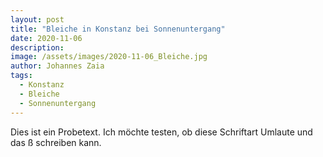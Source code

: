 ```yaml
---
layout: post
title: "Bleiche in Konstanz bei Sonnenuntergang"
date: 2020-11-06
description: 
image: /assets/images/2020-11-06_Bleiche.jpg
author: Johannes Zaia
tags:
  - Konstanz
  - Bleiche
  - Sonnenuntergang
---
```


Dies ist ein Probetext. Ich möchte testen, ob diese Schriftart Umlaute und das ß schreiben kann.